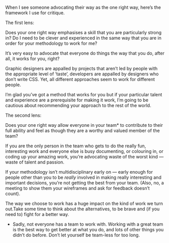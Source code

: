 

When I see someone advocating their way as the one right way, here’s the framework I use for
critique.

The first lens:

Does your one right way emphasises a skill that you are particularly strong in? Do I need to be clever and
experienced in the same way that you are in order for your methodology to work for me? 

It’s very easy to advocate that everyone do things the way that you do, after all, it works for you,
right?

Graphic designers are appalled by projects that aren’t led by people with the appropriate level of
‘taste’, developers are appalled by designers who don’t write CSS. Yet, all different
approaches seem to work for different people. 

I’m glad you’ve got a method that works for you but if your particular talent and experience are a
prerequisite for making it work, I’m going to be cautious about recommending your approach to the rest
of the world.

The second lens:

Does your one right way allow everyone in your team* to contribute to their full ability and feel as though
they are a worthy and valued member of the team?

If you are the only person in the team who gets to do the really fun, interesting work and everyone else is
busy documenting, or colouring in, or coding up your amazing work, you’re advocating waste of the worst
kind — waste of talent and passion.

If your methodology isn’t multidisciplinary early on — early enough for people other than you to be
*really* involved in making really interesting and important decisions, you’re not getting the best from
your team. (Also, no, a meeting to show them your wireframes and ask for feedback doesn’t count).

The way we choose to work has a huge impact on the kind of work we turn out.Take some time to think about the
alternatives, to be brave and (if you need to) fight for a better way.

* Sadly, not everyone has a team to work with. Working with a great team is the best way to get better at what
you do, and lots of other things you didn’t do before. Don’t let yourself be team-less for too
long.